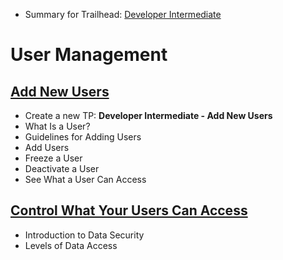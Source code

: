 - Summary for Trailhead: [Developer Intermediate](https://trailhead.salesforce.com/content/learn/trails/force_com_dev_intermediate)

# User Management

## [Add New Users](https://trailhead.salesforce.com/content/learn/modules/lex_implementation_user_setup_mgmt/lex_implementation_user_setup_mgmt_adding_users-hoc?trail_id=force_com_dev_intermediate)

- Create a new TP: **Developer Intermediate - Add New Users**
- What Is a User?
- Guidelines for Adding Users
- Add Users
- Freeze a User
- Deactivate a User
- See What a User Can Access

## [Control What Your Users Can Access](https://trailhead.salesforce.com/content/learn/modules/lex_implementation_user_setup_mgmt/lex_implementation_user_setup_mgmt_configure_user_access-hoc?trail_id=force_com_dev_intermediate)

- Introduction to Data Security
- Levels of Data Access